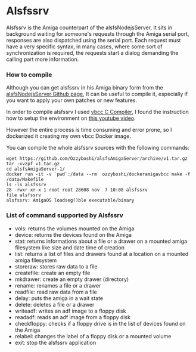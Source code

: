 # Alsfssrv
Alsfssrv is the Amiga counterpart of the alsfsNodejsServer, It sits in background waiting for someone's requests through the Amiga serial port, responses are also dispatched using the serial port.
Each request must have a very specific syntax, in many cases, where some sort of synchronization is required, the requests start a dialog demanding the calling part more information.

### How to compile
Although you can get alsfssrv in his Amiga binary form from the [alsfsNodejsServer Github page](https://github.com/Ozzyboshi/alsfsNodejsServer), It can be useful to compile it, especially if you want to apply your own patches or new features.

In order to compile alsfssrv I used [vbcc C Compiler](http://sun.hasenbraten.de/vbcc/), I found the instruction how to setup the environment on [this youtube video](https://www.youtube.com/watch?v=vFV0oEyY92I&t=50s).

However the entire process is time consuming and error prone, so I dockerized it creating my own vbcc Docker image.

You can compile the whole alsfssrv sources with the following commands:

```
wget https://github.com/Ozzyboshi/alsfsAmigaServer/archive/v1.tar.gz
tar -xvzpf v1.tar.gz
cd alsfsAmigaServer-1/
docker run -it -v `pwd`:/data --rm  ozzyboshi/dockeramigavbcc make -f /data/Makefile
ls -ls alsfssrv
28 -rwxr-xr-x 1 root root 28608 nov  7 10:08 alsfssrv
file alsfssrv
alsfssrv: AmigaOS loadseg()ble executable/binary
```

### List of command supported by Alsfssrv

* vols: returns the volumes mounted on the Amiga
* device: returns the devices found on the Amiga
* stat: returns informations about a file or a drawer on a mounted amiga filesystem like size and date time of creation
* list: returns a list of files and drawers found at a location on a mounted amiga filesystem
* storeraw: stores raw data to a file
* createfile: create an empty file
* mkdrawer: create an empty drawer (directory)
* rename: renames a file or a drawer
* readfile: read raw data from a file
* delay: puts the amiga in a wait state
* delete: deletes a file or a drawer
* writeadf: writes an adf image to a floppy disk
* readadf: reads an adf image from a floppy disk
* checkfloppy: checks if a floppy drive is in the list of devices found on the Amiga
* relabel: changes the label of a floppy disk or a mounted volume
* exit: stop the alsfssrv application
